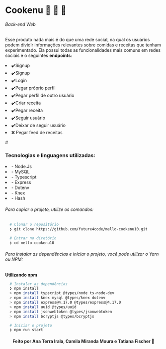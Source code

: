 # <h1> Cookenu 🍪	🍞 	🍜 </h1>
<h6> Back-end Web </h6>
<p>Esse produto nada mais é do que uma rede social, 
 na qual os usuários podem dividir informações relevantes 
  sobre comidas e receitas que tenham experimentado. 
  Ela possui todas as funcionalidades mais comuns em redes sociais 
  e o seguintes <b>endpoints</b>:</p>
  
  <li>✔️Signup</li>
 <li>✔️Signup</li>
 <li>✔️Login</li>
 <li>✔️Pegar próprio perfil</li>
 <li>✔️Pegar perfil de outro usuário</li>
 <li>✔️Criar receita</li>
 <li>✔️Pegar receita</li>
 <li>✔️Seguir usuário</li>
 <li>✔️Deixar de seguir usuário</li>
 <li>❌ Pegar feed de receitas</li>
 
 #<h3> Tecnologias e linguagens utilizadas: </h3>
 <li> - Node.Js </li>
 <li> - MySQL </li>
 <li> - Typescript </li>
 <li> - Express </li>
 <li> - Dotenv </li>
 <li> - Knex </li>
 <li> - Hash </li>
 
 
 <h6>Para copiar o projeto, utilize os comandos:</h6>

```bash
  # Clonar o repositório
  ❯ git clone https://github.com/future4code/mello-cookenu10.git

  # Entrar no diretório
  ❯ cd mello-cookenu10
```

<h6> Para instalar as dependências e iniciar o projeto, você pode utilizar o Yarn ou NPM: </h6>

  **Utilizando npm**

```bash
  # Instalar as dependências
  ❯ npm install
  > npm install typscript @types/node ts-node-dev
  > npm install knex mysql @types/knex dotenv
  > npm install express@4.17.0 @types/express@4.17.0
  > npm install uuid @types/uuid
  > npm install jsonwebtoken @types/jsonwebtoken
  > npm install bcryptjs @types/bcryptjs

  # Iniciar o projeto
  ❯ npm run start
```
 
 
 
 
 <h4 align="center">
  Feito por Ana Terra Irala, Camila Miranda Moura e Tatiana Fischer 👋️
</h4>
 
